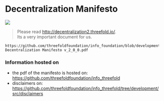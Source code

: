 # Decentralization Manifesto

![](./img/manifesto.png)

> Please read http://decentralization2.threefold.io/. <br>
> Its a very important document for us.

```pdf
https://github.com/threefoldfoundation/info_foundation/blob/development/src/decentralization/ThreeFold Decentralization Manifesto v_2_0_0.pdf
```


### Information hosted on

- the pdf of the manifesto is hosted on: https://github.com/threefoldfoundation/info_threefold 
- disclaimers on: https://github.com/threefoldfoundation/info_threefold/tree/development/src/disclaimers
